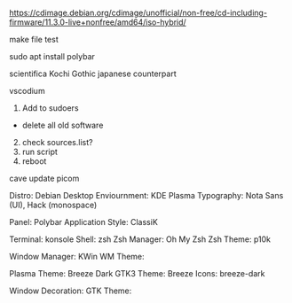 https://cdimage.debian.org/cdimage/unofficial/non-free/cd-including-firmware/11.3.0-live+nonfree/amd64/iso-hybrid/

make file test

sudo apt install polybar

scientifica
Kochi Gothic japanese counterpart

vscodium

1. Add to sudoers
- delete all old software
2. check sources.list?
3. run script
4. reboot


cave update
picom


Distro: Debian
Desktop Enviournment: KDE Plasma
Typography: Nota Sans (UI), Hack (monospace)

Panel: Polybar
Application Style: ClassiK

Terminal: konsole
Shell: zsh
Zsh Manager: Oh My Zsh
Zsh Theme: p10k

Window Manager: KWin
WM Theme: 

Plasma Theme: Breeze Dark
GTK3 Theme: Breeze
Icons: breeze-dark

Window Decoration: 
GTK Theme:
